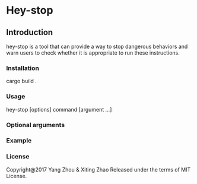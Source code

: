 # Hey-stop

## Introduction

hey-stop is a tool that can provide a way to stop dangerous behaviors and warn users to check whether it is appropriate to run these instructions.

### Installation

cargo build .

### Usage

hey-stop [options] command [argument ...]

### Optional arguments

### Example


### License

Copyright@2017 Yang Zhou & Xiting Zhao
Released under the terms of MIT License.
